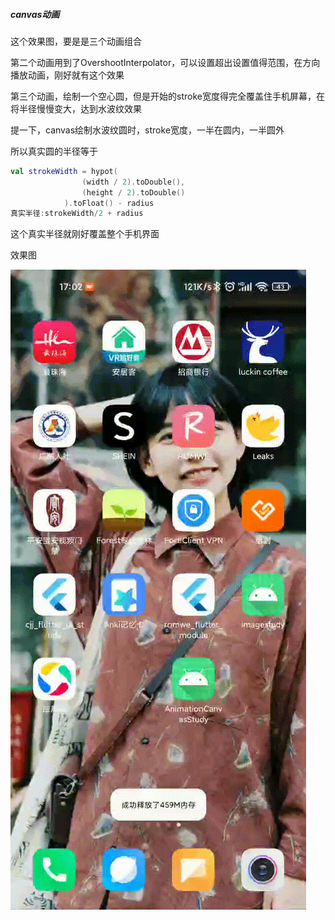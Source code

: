 ##### canvas动画

这个效果图，要是是三个动画组合

第二个动画用到了OvershootInterpolator，可以设置超出设置值得范围，在方向播放动画，刚好就有这个效果

第三个动画，绘制一个空心圆，但是开始的stroke宽度得完全覆盖住手机屏幕，在将半径慢慢变大，达到水波纹效果

提一下，canvas绘制水波纹圆时，stroke宽度，一半在圆内，一半圆外

所以真实圆的半径等于

```kotlin
val strokeWidth = hypot(
                (width / 2).toDouble(),
                (height / 2).toDouble()
            ).toFloat() - radius
真实半径:strokeWidth/2 + radius
```

这个真实半径就刚好覆盖整个手机界面

效果图

![image](gif/canvas%E5%8A%A8%E7%94%BB.gif)
